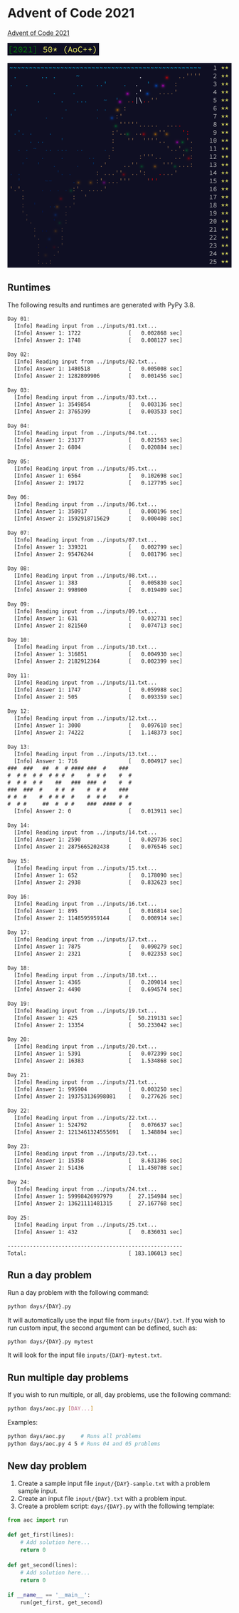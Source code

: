 Advent of Code 2021 
===

[Advent of Code 2021](https://adventofcode.com/2021)

![](assets/aoc-stars.png)

![](assets/aoc-map.png)

## Runtimes

The following results and runtimes are generated with PyPy 3.8.

```
Day 01:
  [Info] Reading input from ../inputs/01.txt...
  [Info] Answer 1: 1722               [   0.002868 sec]
  [Info] Answer 2: 1748               [   0.008127 sec]

Day 02:
  [Info] Reading input from ../inputs/02.txt...
  [Info] Answer 1: 1480518            [   0.005008 sec]
  [Info] Answer 2: 1282809906         [   0.001456 sec]

Day 03:
  [Info] Reading input from ../inputs/03.txt...
  [Info] Answer 1: 3549854            [   0.003136 sec]
  [Info] Answer 2: 3765399            [   0.003533 sec]

Day 04:
  [Info] Reading input from ../inputs/04.txt...
  [Info] Answer 1: 23177              [   0.021563 sec]
  [Info] Answer 2: 6804               [   0.020884 sec]

Day 05:
  [Info] Reading input from ../inputs/05.txt...
  [Info] Answer 1: 6564               [   0.102698 sec]
  [Info] Answer 2: 19172              [   0.127795 sec]

Day 06:
  [Info] Reading input from ../inputs/06.txt...
  [Info] Answer 1: 350917             [   0.000196 sec]
  [Info] Answer 2: 1592918715629      [   0.000408 sec]

Day 07:
  [Info] Reading input from ../inputs/07.txt...
  [Info] Answer 1: 339321             [   0.002799 sec]
  [Info] Answer 2: 95476244           [   0.081796 sec]

Day 08:
  [Info] Reading input from ../inputs/08.txt...
  [Info] Answer 1: 383                [   0.005830 sec]
  [Info] Answer 2: 998900             [   0.019409 sec]

Day 09:
  [Info] Reading input from ../inputs/09.txt...
  [Info] Answer 1: 631                [   0.032731 sec]
  [Info] Answer 2: 821560             [   0.074713 sec]

Day 10:
  [Info] Reading input from ../inputs/10.txt...
  [Info] Answer 1: 316851             [   0.004930 sec]
  [Info] Answer 2: 2182912364         [   0.002399 sec]

Day 11:
  [Info] Reading input from ../inputs/11.txt...
  [Info] Answer 1: 1747               [   0.059988 sec]
  [Info] Answer 2: 505                [   0.093359 sec]

Day 12:
  [Info] Reading input from ../inputs/12.txt...
  [Info] Answer 1: 3000               [   0.097610 sec]
  [Info] Answer 2: 74222              [   1.148373 sec]

Day 13:
  [Info] Reading input from ../inputs/13.txt...
  [Info] Answer 1: 716                [   0.004917 sec]
###  ###   ##  #  # #### ###  #    ### 
#  # #  # #  # # #  #    #  # #    #  #
#  # #  # #    ##   ###  ###  #    #  #
###  ###  #    # #  #    #  # #    ### 
# #  #    #  # # #  #    #  # #    # # 
#  # #     ##  #  # #    ###  #### #  #
  [Info] Answer 2: 0                  [   0.013911 sec]

Day 14:
  [Info] Reading input from ../inputs/14.txt...
  [Info] Answer 1: 2590               [   0.029736 sec]
  [Info] Answer 2: 2875665202438      [   0.076546 sec]

Day 15:
  [Info] Reading input from ../inputs/15.txt...
  [Info] Answer 1: 652                [   0.178090 sec]
  [Info] Answer 2: 2938               [   0.832623 sec]

Day 16:
  [Info] Reading input from ../inputs/16.txt...
  [Info] Answer 1: 895                [   0.016814 sec]
  [Info] Answer 2: 1148595959144      [   0.008914 sec]

Day 17:
  [Info] Reading input from ../inputs/17.txt...
  [Info] Answer 1: 7875               [   0.090279 sec]
  [Info] Answer 2: 2321               [   0.022353 sec]

Day 18:
  [Info] Reading input from ../inputs/18.txt...
  [Info] Answer 1: 4365               [   0.209014 sec]
  [Info] Answer 2: 4490               [   0.694574 sec]

Day 19:
  [Info] Reading input from ../inputs/19.txt...
  [Info] Answer 1: 425                [  50.219131 sec]
  [Info] Answer 2: 13354              [  50.233042 sec]

Day 20:
  [Info] Reading input from ../inputs/20.txt...
  [Info] Answer 1: 5391               [   0.072399 sec]
  [Info] Answer 2: 16383              [   1.534868 sec]

Day 21:
  [Info] Reading input from ../inputs/21.txt...
  [Info] Answer 1: 995904             [   0.003250 sec]
  [Info] Answer 2: 193753136998081    [   0.277626 sec]

Day 22:
  [Info] Reading input from ../inputs/22.txt...
  [Info] Answer 1: 524792             [   0.076637 sec]
  [Info] Answer 2: 1213461324555691   [   1.348804 sec]

Day 23:
  [Info] Reading input from ../inputs/23.txt...
  [Info] Answer 1: 15358              [   8.631386 sec]
  [Info] Answer 2: 51436              [  11.450708 sec]

Day 24:
  [Info] Reading input from ../inputs/24.txt...
  [Info] Answer 1: 59998426997979     [  27.154984 sec]
  [Info] Answer 2: 13621111481315     [  27.167768 sec]

Day 25:
  [Info] Reading input from ../inputs/25.txt...
  [Info] Answer 1: 432                [   0.836031 sec]

-------------------------------------------------------
Total:                                [ 183.106013 sec]
```

## Run a day problem

Run a day problem with the following command:

```bash
python days/{DAY}.py
```

It will automatically use the input file from `inputs/{DAY}.txt`.
If you wish to run custom input, the second argument can be defined,
such as:

```bash
python days/{DAY}.py mytest
```

It will look for the input file `inputs/{DAY}-mytest.txt`.

## Run multiple day problems

If you wish to run multiple, or all, day problems, use the
following command:

```bash
python days/aoc.py [DAY...]
```

Examples:

```bash
python days/aoc.py     # Runs all problems
python days/aoc.py 4 5 # Runs 04 and 05 problems
```

## New day problem

1. Create a sample input file `input/{DAY}-sample.txt` with a problem
   sample input.
3. Create an input file `input/{DAY}.txt` with a problem input.
4. Create a problem script: `days/{DAY}.py` with the following template:

```python
from aoc import run

def get_first(lines):
    # Add solution here...
    return 0

def get_second(lines):
    # Add solution here...
    return 0

if __name__ == '__main__':
    run(get_first, get_second)
```
